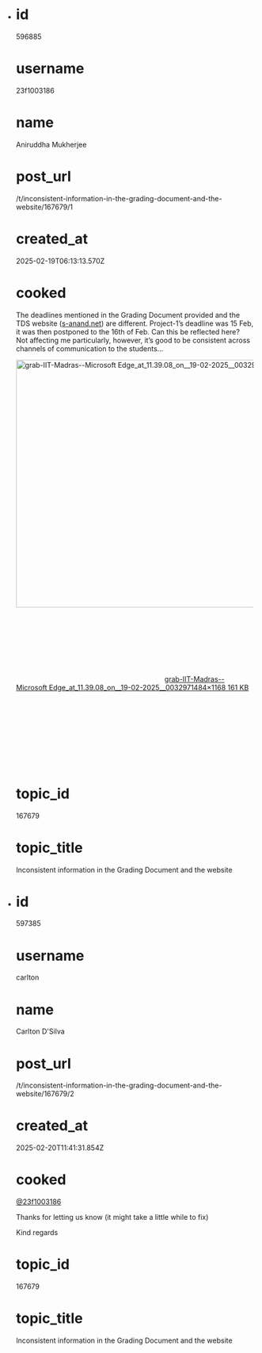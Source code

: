- # id
  
  596885
  
  # username
  
  23f1003186
  
  # name
  
  Aniruddha Mukherjee
  
  # post_url
  
  /t/inconsistent-information-in-the-grading-document-and-the-website/167679/1
  
  # created_at
  
  2025-02-19T06:13:13.570Z
  
  # cooked
  
  <p>The deadlines mentioned in the Grading Document provided and the TDS website (<a href="http://s-anand.net" rel="noopener nofollow ugc">s-anand.net</a>) are different. Project-1’s deadline was 15 Feb, it was then postponed to the 16th of Feb. Can this be reflected here?<br>
  Not affecting me particularly, however, it’s good to be consistent across channels of communication to the students…</p>
  <p><div class="lightbox-wrapper"><a class="lightbox" href="https://europe1.discourse-cdn.com/flex013/uploads/iitm/original/3X/d/6/d6f1b7044757c29a9ff64c6d9f38afcb1829c308.png" data-download-href="/uploads/short-url/uFu382S2l0tDin8oNSIKObrDuZO.png?dl=1" title="grab-IIT-Madras--Microsoft Edge_at_11.39.08_on__19-02-2025__003297" rel="noopener nofollow ugc"><img src="https://europe1.discourse-cdn.com/flex013/uploads/iitm/optimized/3X/d/6/d6f1b7044757c29a9ff64c6d9f38afcb1829c308_2_635x500.png" alt="grab-IIT-Madras--Microsoft Edge_at_11.39.08_on__19-02-2025__003297" data-base62-sha1="uFu382S2l0tDin8oNSIKObrDuZO" width="635" height="500" srcset="https://europe1.discourse-cdn.com/flex013/uploads/iitm/optimized/3X/d/6/d6f1b7044757c29a9ff64c6d9f38afcb1829c308_2_635x500.png, https://europe1.discourse-cdn.com/flex013/uploads/iitm/optimized/3X/d/6/d6f1b7044757c29a9ff64c6d9f38afcb1829c308_2_952x750.png 1.5x, https://europe1.discourse-cdn.com/flex013/uploads/iitm/optimized/3X/d/6/d6f1b7044757c29a9ff64c6d9f38afcb1829c308_2_1270x1000.png 2x" data-dominant-color="EAEAEF"><div class="meta"><svg class="fa d-icon d-icon-far-image svg-icon" aria-hidden="true"><use href="#far-image"></use></svg><span class="filename">grab-IIT-Madras--Microsoft Edge_at_11.39.08_on__19-02-2025__003297</span><span class="informations">1484×1168 161 KB</span><svg class="fa d-icon d-icon-discourse-expand svg-icon" aria-hidden="true"><use href="#discourse-expand"></use></svg></div></a></div></p>
  
  # topic_id
  
  167679
  
  # topic_title
  
  Inconsistent information in the Grading Document and the website
- # id
  
  597385
  
  # username
  
  carlton
  
  # name
  
  Carlton D'Silva
  
  # post_url
  
  /t/inconsistent-information-in-the-grading-document-and-the-website/167679/2
  
  # created_at
  
  2025-02-20T11:41:31.854Z
  
  # cooked
  
  <p><a class="mention" href="/u/23f1003186">@23f1003186</a></p>
  <p>Thanks for letting us know (it might take a little while to fix)</p>
  <p>Kind regards</p>
  
  # topic_id
  
  167679
  
  # topic_title
  
  Inconsistent information in the Grading Document and the website
